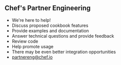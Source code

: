 ## Chef's Partner Engineering
* We're here to help!
* Discuss proposed cookbook features
* Provide examples and documentation
* Answer technical questions and provide feedback
* Review code
* Help promote usage
* There may be even better integration opportunities
* <partnereng@chef.io>
